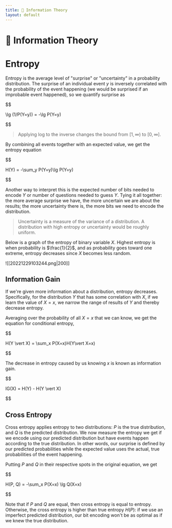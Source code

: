 ```yaml
---
title: 🧮 Information Theory
layout: default
---
```


# 🧮 Information Theory

# Entropy
Entropy is the average level of "surprise" or "uncertainty" in a probability distribution. The surprise of an individual event $y$ is inversely correlated with the probability of the event happening (we would be surprised if an improbable event happened), so we quantify surprise as  

$$

\lg (1/P(Y=y)) = -\lg P(Y=y)

$$

> Applying log to the inverse changes the bound from $[1, \infty)$ to $[0, \infty]$.

By combining all events together with an expected value, we get the entropy equation 

$$

H(Y) = -\sum_y P(Y=y)\lg P(Y=y)

$$

Another way to interpret this is the expected number of bits needed to encode $Y$ or number of questions needed to guess $Y$. Tying it all together: the more average surprise we have, the more uncertain we are about the results; the more uncertainty there is, the more bits we need to encode the distribution.

> Uncertainty is a measure of the variance of a distribution. A distribution with high entropy or uncertainty would be roughly uniform.

Below is a graph of the entropy of binary variable $X$. Highest entropy is when probability is $\frac{1}{2}$, and as probability goes toward one extreme, entropy decreases since $X$ becomes less random.

![[20221229103244.png|200]]

## Information Gain
If we're given more information about a distribution, entropy decreases. Specifically, for the distribution $Y$ that has some correlation with $X$, if we learn the value of $X = x$, we narrow the range of results of $Y$ and thereby decrease entropy.

Averaging over the probability of all $X = x$ that we can know, we get the equation for conditional entropy, 

$$

H(Y \vert X) = \sum_x P(X=x)H(Y\vert X=x)

$$

The decrease in entropy caused by us knowing $x$ is known as information gain. 

$$

IG(X) = H(Y) - H(Y \vert X)

$$

## Cross Entropy
Cross entropy applies entropy to two distributions: $P$ is the true distribution, and $Q$ is the predicted distribution. We now measure the entropy we get if we encode using our predicted distribution but have events happen according to the true distribution. In other words, our surprise is defined by our predicted probabilities while the expected value uses the actual, true probabilities of the event happening.

Putting $P$ and $Q$ in their respective spots in the original equation, we get 

$$

H(P, Q) = -\sum_x P(X=x) \lg Q(X=x)

$$

Note that if $P$ and $Q$ are equal, then cross entropy is equal to entropy. Otherwise, the cross entropy is higher than true entropy $H(P)$: if we use an imperfect predicted distribution, our bit encoding won't be as optimal as if we knew the true distribution.